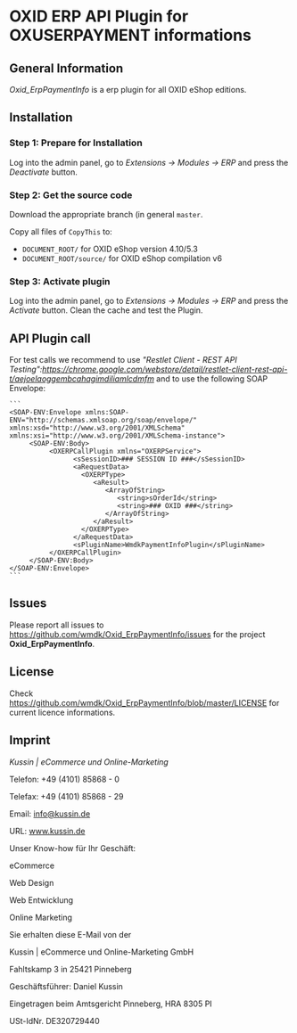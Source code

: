 # OXID ERP API Plugin for OXUSERPAYMENT informations

## General Information

*Oxid_ErpPaymentInfo* is a erp plugin for all OXID eShop editions.

## Installation

### Step 1: Prepare for Installation

Log into the admin panel, go to *Extensions → Modules → ERP* and press the *Deactivate* button.

### Step 2: Get the source code

Download the appropriate branch (in general ``master``.

Copy all files of ``CopyThis`` to: 

* ``DOCUMENT_ROOT/`` for OXID eShop version 4.10/5.3
* ``DOCUMENT_ROOT/source/`` for OXID eShop compilation v6

### Step 3: Activate plugin 

Log into the admin panel, go to *Extensions → Modules → ERP* and press the *Activate* button. Clean the cache and test the Plugin.

## API Plugin call

For test calls we recommend to use *"Restlet Client - REST API Testing":https://chrome.google.com/webstore/detail/restlet-client-rest-api-t/aejoelaoggembcahagimdiliamlcdmfm* and to use the following SOAP Envelope: 

	```
	<SOAP-ENV:Envelope xmlns:SOAP-ENV="http://schemas.xmlsoap.org/soap/envelope/" xmlns:xsd="http://www.w3.org/2001/XMLSchema" xmlns:xsi="http://www.w3.org/2001/XMLSchema-instance">
		 <SOAP-ENV:Body>
			  <OXERPCallPlugin xmlns="OXERPService">
					<sSessionID>### SESSION ID ###</sSessionID>
					<aRequestData>
					  <OXERPType>
						 <aResult>
							<ArrayOfString>
							   <string>sOrderId</string>
							   <string>### OXID ###</string>
							</ArrayOfString>
						 </aResult>
					  </OXERPType>
					</aRequestData>
					<sPluginName>WmdkPaymentInfoPlugin</sPluginName>
			  </OXERPCallPlugin>
		 </SOAP-ENV:Body>
	</SOAP-ENV:Envelope>
	```

## Issues

Please report all issues to https://github.com/wmdk/Oxid_ErpPaymentInfo/issues for the project **Oxid_ErpPaymentInfo**.

## License

Check https://github.com/wmdk/Oxid_ErpPaymentInfo/blob/master/LICENSE for current licence informations.

## Imprint

*Kussin | eCommerce und Online-Marketing*

Telefon: +49 (4101) 85868 - 0

Telefax: +49 (4101) 85868 - 29

Email: info@kussin.de 

URL: www.kussin.de



Unser Know-how für Ihr Geschäft:

eCommerce

Web Design

Web Entwicklung

Online Marketing


Sie erhalten diese E-Mail von der

Kussin | eCommerce und Online-Marketing GmbH

Fahltskamp 3 in 25421 Pinneberg

Geschäftsführer: Daniel Kussin 

Eingetragen beim Amtsgericht Pinneberg, HRA 8305 PI

USt-IdNr. DE320729440

